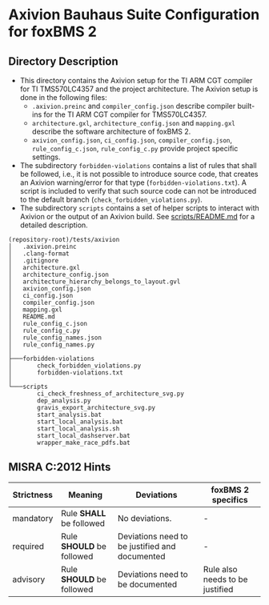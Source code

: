# Axivion Bauhaus Suite Configuration for foxBMS 2

## Directory Description

- This directory contains the Axivion setup for the TI ARM CGT compiler for TI
  TMS570LC4357 and the project architecture.
  The Axivion setup is done in the following files:
  - ``.axivion.preinc`` and ``compiler_config.json``
    describe compiler built-ins for the TI ARM CGT compiler for TMS570LC4357.
  - ``architecture.gxl``, ``architecture_config.json`` and ``mapping.gxl``
    describe the software architecture of foxBMS 2.
  - ``axivion_config.json``, ``ci_config.json``, ``compiler_config.json``,
    ``rule_config_c.json``, ``rule_config_c.py`` provide project specific
    settings.
- The subdirectory ``forbidden-violations`` contains a list of rules that shall
  be followed, i.e., it is not possible to introduce source code, that creates
  an Axivion warning/error for that type (``forbidden-violations.txt``).
  A script is included to verify that such source code can not be introduced to
  the default branch (``check_forbidden_violations.py``).
- The subdirectory ``scripts`` contains a set of helper scripts to
  interact with Axivion or the output of an Axivion build.
  See [scripts/README.md](scripts/README.md) for a detailed description.

```
(repository-root)/tests/axivion
│   .axivion.preinc
│   .clang-format
│   .gitignore
│   architecture.gxl
│   architecture_config.json
│   architecture_hierarchy_belongs_to_layout.gvl
│   axivion_config.json
│   ci_config.json
│   compiler_config.json
│   mapping.gxl
│   README.md
│   rule_config_c.json
│   rule_config_c.py
│   rule_config_names.json
│   rule_config_names.py
│
├───forbidden-violations
│       check_forbidden_violations.py
│       forbidden-violations.txt
│
└───scripts
        ci_check_freshness_of_architecture_svg.py
        dep_analysis.py
        gravis_export_architecture_svg.py
        start_analysis.bat
        start_local_analysis.bat
        start_local_analysis.sh
        start_local_dashserver.bat
        wrapper_make_race_pdfs.bat
```

## MISRA C:2012 Hints

| Strictness | Meaning                     | Deviations                                     | foxBMS 2 specifics              |
|------------|-----------------------------|------------------------------------------------|---------------------------------|
| mandatory  | Rule **SHALL** be followed  | No deviations.                                 | -                               |
| required   | Rule **SHOULD** be followed | Deviations need to be justified and documented | -                               |
| advisory   | Rule **SHOULD** be followed | Deviations need to be documented               | Rule also needs to be justified |

